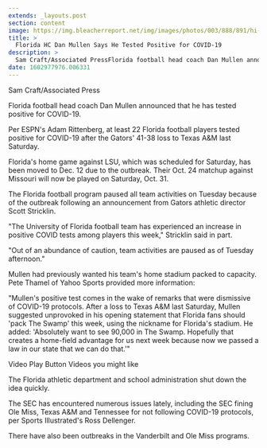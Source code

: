 ```yaml
--- 
extends: _layouts.post 
section: content 
image: https://img.bleacherreport.net/img/images/photos/003/888/891/hi-res-06eee8b2a43d39f5fe227c54b502780e_crop_exact.jpg?w=1200&h=1200&q=75 
title: > 
  Florida HC Dan Mullen Says He Tested Positive for COVID-19 
description: > 
  Sam Craft/Associated PressFlorida football head coach Dan Mullen announced that he has tested positive for COVID-19.Per ESPN's Adam Rittenberg, at least 22 Florida football players tested positive for COVID-19 after the Gators' 41-38 loss to Texas A&M last Saturday.The Florida football program paused all team activities on Tuesday because of the outbreak following an announcement from Gators athletic director Scott Stricklin."The University of Florida football team has experienced an increase in positive COVID tests among players this week," Stricklin said in part.Pete Thamel of Yahoo Sports provided more information:"Mullen's positive test comes in the wake of remarks that were dismissive of COVID-19 protocols. 
date: 1602977976.006331 
--- 
```

Sam Craft/Associated Press

Florida football head coach Dan Mullen announced that he has tested positive for COVID-19.

Per ESPN's Adam Rittenberg, at least 22 Florida football players tested positive for COVID-19 after the Gators' 41-38 loss to Texas A&M last Saturday.

Florida's home game against LSU, which was scheduled for Saturday, has been moved to Dec. 12 due to the outbreak. Their Oct. 24 matchup against Missouri will now be played on Saturday, Oct. 31.

The Florida football program paused all team activities on Tuesday because of the outbreak following an announcement from Gators athletic director Scott Stricklin.

"The University of Florida football team has experienced an increase in positive COVID tests among players this week," Stricklin said in part.

"Out of an abundance of caution, team activities are paused as of Tuesday afternoon."

Mullen had previously wanted his team's home stadium packed to capacity. Pete Thamel of Yahoo Sports provided more information:

"Mullen's positive test comes in the wake of remarks that were dismissive of COVID-19 protocols. After a loss to Texas A&M last Saturday, Mullen suggested unprovoked in his opening statement that Florida fans should 'pack The Swamp' this week, using the nickname for Florida's stadium. He added: 'Absolutely want to see 90,000 in The Swamp. Hopefully that creates a home-field advantage for us next week because now we passed a law in our state that we can do that.'"

Video Play Button Videos you might like

The Florida athletic department and school administration shut down the idea quickly.

The SEC has encountered numerous issues lately, including the SEC fining Ole Miss, Texas A&M and Tennessee for not following COVID-19 protocols, per Sports Illustrated's Ross Dellenger.

There have also been outbreaks in the Vanderbilt and Ole Miss programs.